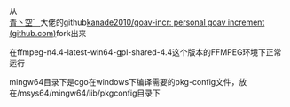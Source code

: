 从[  
青丶空゛](https://blog.csdn.net/qq_17308321 "青丶空゛")大佬的github[kanade2010/goav-incr: personal goav increment (github.com)](https://github.com/kanade2010/goav-incr)fork出来

在ffmpeg-n4.4-latest-win64-gpl-shared-4.4这个版本的FFMPEG环境下正常运行

mingw64目录下是cgo在windows下编译需要的pkg-config文件，放在/msys64/mingw64/lib/pkgconfig目录下


